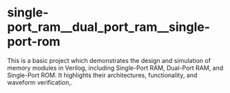 # single-port_ram__dual_port_ram__single-port-rom
This is a basic project which demonstrates the design and simulation of memory modules in Verilog, including Single-Port RAM, Dual-Port RAM, and Single-Port ROM. It highlights their architectures, functionality, and waveform verification,.
